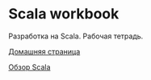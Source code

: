 # Scala workbook

Разработка на Scala. Рабочая тетрадь.

[Домашняя страница](https://artemkorsakov.github.io/scalaworkbook/)

[Обзор Scala](https://artemkorsakov.github.io/scalaworkbook/docs/)
